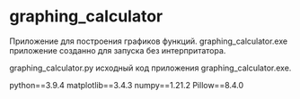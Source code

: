 # graphing_calculator

Приложение для построения графиков функций. 
graphing_calculator.exe приложение созданно для запуска без интерпритатора. 

graphing_calculator.py исходный код приложения graphing_calculator.exe. 

python==3.9.4 
matplotlib==3.4.3 
numpy==1.21.2 
Pillow==8.4.0
